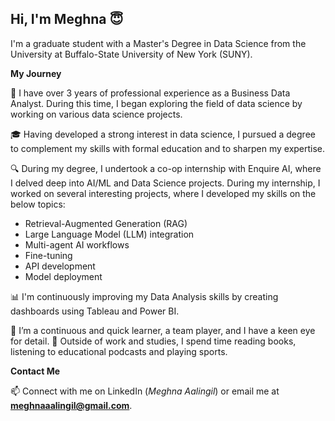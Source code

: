 ## Hi, I'm Meghna 😇


<!--
**MeghnaAaalingil/MeghnaAaalingil** is a ✨ _special_ ✨ repository because its `README.md` (this file) appears on your GitHub profile.

Here are some ideas to get you started:

- 🔭 I’m currently working on ...
- 🌱 I’m currently learning ...
- 👯 I’m looking to collaborate on ...
- 🤔 I’m looking for help with ...
- 💬 Ask me about ...
- 📫 How to reach me: ...
- 😄 Pronouns: ...
- ⚡ Fun fact: ...
-->

I'm a graduate student with a Master's Degree in Data Science from the University at Buffalo-State University of New York (SUNY).

**My Journey**

💼 I have over 3 years of professional experience as a Business Data Analyst. During this time, I began exploring the field of data science by working on various data science projects.

🎓 Having developed a strong interest in data science, I pursued a degree to complement my skills with formal education and to sharpen my expertise.

🔍 During my degree, I undertook a co-op internship with Enquire AI, where I delved deep into AI/ML and Data Science projects. During my internship, I worked on several interesting projects, where I developed my skills on the below topics:

- Retrieval-Augmented Generation (RAG)
- Large Language Model (LLM) integration
- Multi-agent AI workflows
- Fine-tuning
- API development
- Model deployment

📊 I'm continuously improving my Data Analysis skills by creating dashboards using Tableau and Power BI.

🌟 I’m a continuous and quick learner, a team player, and I have a keen eye for detail.
🔬 Outside of work and studies, I spend time reading books, listening to educational podcasts and playing sports.

**Contact Me**

📫 Connect with me on LinkedIn (*Meghna Aalingil*) or email me at **meghnaaalingil@gmail.com**.
